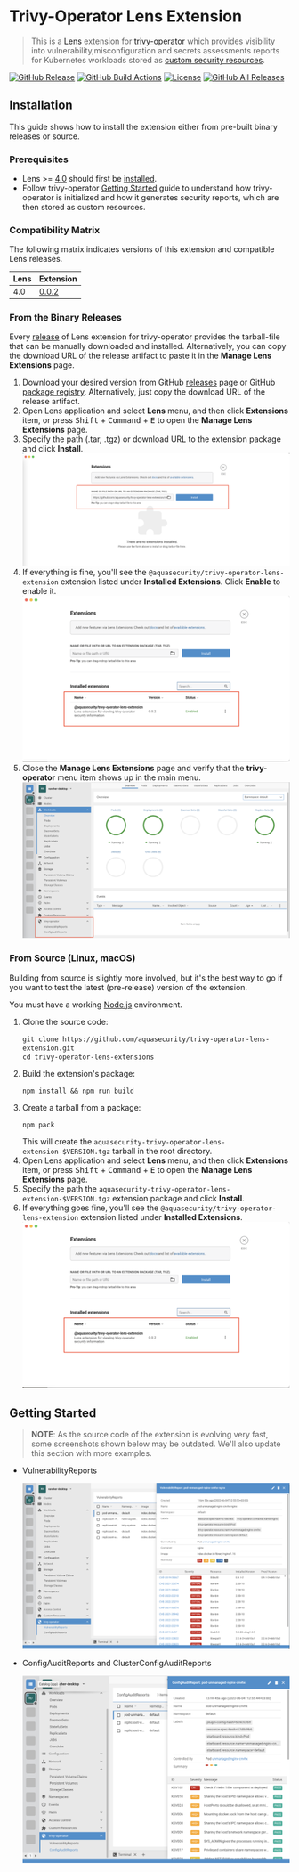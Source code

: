 # Trivy-Operator Lens Extension

> This is a [Lens][lens] extension for [trivy-operator][trivy-operator] which provides visibility into
> vulnerability,misconfiguration and secrets assessments reports for Kubernetes workloads stored as [custom security resources][trivy-operator-crds].

[![GitHub Release][release-img]][releases]
[![GitHub Build Actions][build-action-img]][actions]
[![License][license-img]][license]
[![GitHub All Releases][github-all-releases-img]][releases]

## Installation

This guide shows how to install the extension either from pre-built binary releases or source.

### Prerequisites

* Lens >= [4.0][min-lens] should first be [installed][lens-installation].
* Follow trivy-operator [Getting Started] guide to understand how trivy-operator is initialized and how it generates security
  reports, which are then stored as custom resources.

### Compatibility Matrix

The following matrix indicates versions of this extension and compatible Lens releases.

| Lens | Extension                                                                                  |
|------|--------------------------------------------------------------------------------------------|
| 4.0  | [0.0.2](https://github.com/aquasecurity/trivy-operator-lens-extension/releases/tag/v0.0.2) |

### From the Binary Releases

Every [release][releases] of Lens extension for trivy-operator provides the tarball-file that can be manually
downloaded and installed. Alternatively, you can copy the download URL of the release artifact to paste it in the
**Manage Lens Extensions** page.

1. Download your desired version from GitHub [releases] page or GitHub
   [package registry][package-registry]. Alternatively, just copy the download URL of the release artifact.
2. Open Lens application and select **Lens** menu, and then click **Extensions** item, or press
   <kbd>Shift</kbd> + <kbd>Command</kbd> + <kbd>E</kbd> to open the **Manage Lens Extensions** page.
3. Specify the path (.tar, .tgz) or download URL to the extension package and click **Install**.
   ![](docs/images/extensions-ui-install.png)
4. If everything is fine, you'll see the `@aquasecurity/trivy-operator-lens-extension` extension listed under
   **Installed Extensions**. Click **Enable** to enable it.
   ![](docs/images/extensions-ui-enable.png)
5. Close the **Manage Lens Extensions** page and verify that the **trivy-operator** menu item shows up in the main menu.
   ![](docs/images/trivy-operator-extension-verify.png)

### From Source (Linux, macOS)

Building from source is slightly more involved, but it's the best way to go if you want to test the latest (pre-release)
version of the extension.

You must have a working [Node.js] environment.

1. Clone the source code:
   ```
   git clone https://github.com/aquasecurity/trivy-operator-lens-extension.git
   cd trivy-operator-lens-extensions
   ```
2. Build the extension's package:
   ```
   npm install && npm run build
   ```
3. Create a tarball from a package:
   ```
   npm pack
   ```
   This will create the `aquasecurity-trivy-operator-lens-extension-$VERSION.tgz` tarball in the root directory.
4. Open Lens application and select **Lens** menu, and then click **Extensions** item, or press
   <kbd>Shift</kbd> + <kbd>Command</kbd> + <kbd>E</kbd> to open the **Manage Lens Extensions** page.
5. Specify the path the `aquasecurity-trivy-operator-lens-extension-$VERSION.tgz` extension package and click **Install**.
6. If everything goes fine, you'll see the `@aquasecurity/trivy-operator-lens-extension` extension listed under
   **Installed Extensions**.
   ![](docs/images/extensions-ui-enable.png)

## Getting Started

> **NOTE**: As the source code of the extension is evolving very fast, some screenshots shown below
> may be outdated. We'll also update this section with more examples.

- VulnerabilityReports

  ![](./docs/images/vulnerability_report.png)

- ConfigAuditReports and ClusterConfigAuditReports

  ![](./docs/images/configaudit_report.png)


[lens]: https://github.com/lensapp/lens
[trivy-operator]: https://github.com/aquasecurity/trivy-operator
[trivy-operator-crds]: https://github.com/aquasecurity/trivy-operator/tree/main/deploy/crd
[Getting Started]: https://aquasecurity.github.io/trivy/latest/docs/kubernetes/operator/getting-started/

[lens-installation]: https://github.com/lensapp/lens#installation
[lens-releases]: https://github.com/lensapp/lens/releases
[release-img]: https://img.shields.io/github/release/aquasecurity/trivy-operator-lens-extension.svg?logo=github
[releases]: https://github.com/aquasecurity/trivy-operator-lens-extension/releases
[github-all-releases-img]: https://img.shields.io/github/downloads/aquasecurity/trivy-operator-lens-extension/total?logo=github
[package-registry]: https://github.com/aquasecurity/trivy-operator-lens-extension/packages/1461154
[build-action-img]: https://github.com/aquasecurity/trivy-operator-lens-extension/workflows/Build/badge.svg
[actions]: https://github.com/aquasecurity/trivy-operator-lens-extension/actions
[license]: https://github.com/aquasecurity/trivy-operator-lens-extension/blob/master/LICENSE
[license-img]: https://img.shields.io/github/license/aquasecurity/trivy-operator-lens-extension

[min-lens]: https://github.com/lensapp/lens/releases/tag/v4.0.0
[Node.js]: https://nodejs.org/en/download/